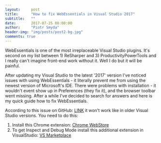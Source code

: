 ```yaml
---
layout:     post
title:      "How to fix WebEssentials in Visual Studio 2017"
subtitle:   ""
date:       2017-07-25 08:00:00
author:     "Piotr Smyda"
header-img: "img/posts/post2-bg.jpg"
comments: true
---
```


<p> WebEssentials is one of the most irreplaceable Visual Studio plugins. It's second on my list between 1) ReSharper and 3) ProductivityPowerTools and I really can't imagine front-end work without it.
Well I do but it will be painful.</p>

<p>After updating my Visual Studio to the latest '2017' version I've noticed issues with using WebEssentials - it literally prevent me from using the newest version of Microsoft's IDE.
There were problems with installation - it wouldn't event show up in Preferences (they fix it), and the browser toolbar went missing.
After a while I've decided to search for answers and here is my quick guide how to fix WebEssentials.</p>

<p>
According to this issue on GitHub: <a href="https://github.com/madskristensen/WebEssentials2017/issues/12">LINK</a> it won't work like in older Visual Studio versions. You need to do this:
<ol>
    <li>Install this Chrome extension: <a href="https://chrome.google.com/webstore/detail/web-essentials/mghdcdlpcdiodelbplncnodiiadljhhk">Chrome WebStore</a></li>
	<li>To get Inspect and Debug Mode install this additional extension in VisualStudio: <a href="https://marketplace.visualstudio.com/items?itemName=MadsKristensen.BrowserLinkInspector2017">VS Marketplace</a></li>
</ol>
</p>
